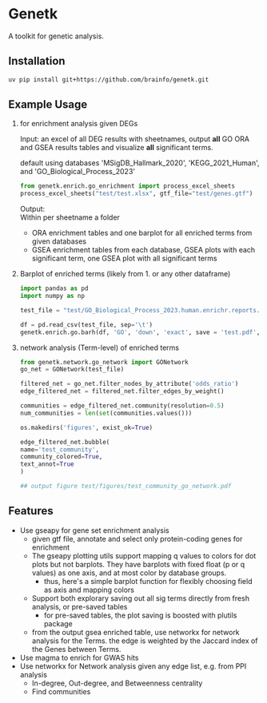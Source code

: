 # Genetk

A toolkit for genetic analysis.

## Installation

```bash
uv pip install git+https://github.com/brainfo/genetk.git
```

## Example Usage

1. for enrichment analysis given DEGs

   Input: an excel of all DEG results with sheetnames, output **all** GO ORA and GSEA results tables and visualize **all** significant terms.

   default using databases 'MSigDB_Hallmark_2020', 'KEGG_2021_Human', and 'GO_Biological_Process_2023'
   
   ```python
   from genetk.enrich.go_enrichment import process_excel_sheets
   process_excel_sheets("test/test.xlsx", gtf_file="test/genes.gtf")
   ```

    Output:  
    Within per sheetname a folder
      - ORA enrichment tables and one barplot for all enriched terms from given databases
      - GSEA enrichment tables from each database, GSEA plots with each significant term, one GSEA plot with all significant terms

3. Barplot of enriched terms (likely from 1. or any other dataframe)

   ```python
   import pandas as pd
   import numpy as np

   test_file = "test/GO_Biological_Process_2023.human.enrichr.reports.txt" 
   ```

   ```python
   df = pd.read_csv(test_file, sep='\t')
   genetk.enrich.go.barh(df, 'GO', 'down', 'exact', save = 'test.pdf', return_ax=False)
   ```


4. network analysis (Term-level) of enriched terms

   ```python
   from genetk.network.go_network import GONetwork
   go_net = GONetwork(test_file)

   filtered_net = go_net.filter_nodes_by_attribute('odds_ratio')
   edge_filtered_net = filtered_net.filter_edges_by_weight()

   communities = edge_filtered_net.community(resolution=0.5)
   num_communities = len(set(communities.values()))

   os.makedirs('figures', exist_ok=True)

   edge_filtered_net.bubble(
   name='test_community',
   community_colored=True,
   text_annot=True
   )

   ## output figure test/figures/test_community_go_network.pdf
   ```

   
## Features

- Use gseapy for gene set enrichment analysis
  - given gtf file, annotate and select only protein-coding genes for enrichment
  - The gseapy plotting utils support mapping q values to colors for dot plots but not barplots. They have barplots with fixed float (p or q values) as one axis, and at most color by database groups.
    - thus, here's a simple barplot function for flexibly choosing field as axis and mapping colors
  - Support both explorary saving out all sig terms directly from fresh analysis, or pre-saved tables
    - for pre-saved tables, the plot saving is boosted with plutils package
  - from the output gsea enriched table, use networkx for network analysis for the Terms. the edge is weighted by the Jaccard index of the Genes between Terms.
- Use magma to enrich for GWAS hits
- Use networkx for Network analysis given any edge list, e.g. from PPI analysis
  - In-degree, Out-degree, and Betweenness centrality
  - Find communities

